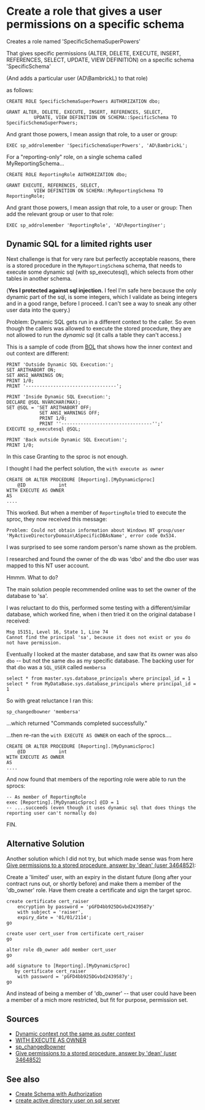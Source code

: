 ﻿# Create a role that gives a user permissions on a specific schema

Creates a role named 'SpecificSchemaSuperPowers'

That gives specific permissions (ALTER, DELETE, EXECUTE, INSERT, REFERENCES, SELECT, UPDATE, VIEW DEFINITION) on a specific schema 'SpecificSchema'

(And adds a particular user (AD\BambrickL) to that role)

as follows:

    CREATE ROLE SpecificSchemaSuperPowers AUTHORIZATION dbo;

    GRANT ALTER, DELETE, EXECUTE, INSERT, REFERENCES, SELECT,
              UPDATE, VIEW DEFINITION ON SCHEMA::SpecificSchema TO SpecificSchemaSuperPowers;

And grant those powers, I mean assign that role, to a user or group:

    EXEC sp_addrolemember 'SpecificSchemaSuperPowers', 'AD\BambrickL';

For a "reporting-only" role, on a single schema called MyReportingSchema...

    CREATE ROLE ReportingRole AUTHORIZATION dbo;

    GRANT EXECUTE, REFERENCES, SELECT,
              VIEW DEFINITION ON SCHEMA::MyReportingSchema TO ReportingRole;

And grant those powers, I mean assign that role, to a user or group:
Then add the relevant group or user to that role:

    EXEC sp_addrolemember 'ReportingRole', 'AD\ReportingUser';

## Dynamic SQL for a limited rights user

Next challenge is that for very rare but perfectly acceptable reasons, there is a stored procedure in the `MyReportingSchema` schema, that needs to execute some dynamic sql (with sp_executesql), which selects from other tables in another schema.

(**Yes I protected against sql injection.** I feel I'm safe here because the only dynamic part of the sql, is some integers, which I validate as being integers and in a good range, before I proceed. I can't see a way to sneak any other user data into the query.)

Problem: Dynamic SQL gets run in a different context to the caller. So even though the callers was allowed to execute the stored procedure, they are not allowed to run the *dynamic* sql (it calls a table they can't access.)

This is a sample of code (from [BOL](https://docs.microsoft.com/en-us/previous-versions/sql/sql-server-2008-r2/ms187051(v=sql.105)?redirectedfrom=MSDN) that shows how the inner context and out context are different:

	PRINT 'Outside Dynamic SQL Execution:';
	SET ARITHABORT ON;
	SET ANSI_WARNINGS ON;
	PRINT 1/0;
	PRINT '---------------------------------';

	PRINT 'Inside Dynamic SQL Execution:';
	DECLARE @SQL NVARCHAR(MAX);
	SET @SQL = 'SET ARITHABORT OFF;
				SET ANSI_WARNINGS OFF;
				PRINT 1/0;
				PRINT ''---------------------------------'';'
	EXECUTE sp_executesql @SQL;

	PRINT 'Back outside Dynamic SQL Execution:';
	PRINT 1/0;

In this case Granting to the sproc is not enough.

I thought I had the perfect solution, the `with execute as owner`

	CREATE OR ALTER PROCEDURE [Reporting].[MyDynamicSproc]
		@ID            int
	WITH EXECUTE AS OWNER
	AS
	....

This worked. But when a member of `ReportingRole` tried to execute the sproc, they now received this message:

	Problem: Could not obtain information about Windows NT group/user 'MyActiveDirectoryDomain\ASpecificDBAsName', error code 0x534.

I was surprised to see some random person's name shown as the problem.

I researched and found the owner of the db was 'dbo' and the dbo user was mapped to this NT user account.

Hmmm. What to do?

The main solution people recommended online was to set the owner of the database to 'sa'.

I was reluctant to do this, performed some testing with a different/similar database, which worked fine, when i then tried it on the original database I received:

	Msg 15151, Level 16, State 1, Line 74
	Cannot find the principal 'sa', because it does not exist or you do not have permission.

Eventually I looked at the master database, and saw that its owner was also `dbo` -- but not the same `dbo` as my specific database. The backing user for that `dbo` was a `SQL_USER` called `membersa`

	select * from master.sys.database_principals where principal_id = 1
	select * from MyDataBase.sys.database_principals where principal_id = 1

So with great reluctance I ran this:

	sp_changedbowner 'membersa'

...which returned "Commands completed successfully."

...then re-ran the `with EXECUTE AS OWNER` on each of the sprocs....

	CREATE OR ALTER PROCEDURE [Reporting].[MyDynamicSproc]
		@ID            int
	WITH EXECUTE AS OWNER
	AS
	....

And now found that members of the reporting role were able to run the sprocs:

	-- As member of ReportingRole
	exec [Reporting].[MyDynamicSproc] @ID = 1
	-- ....succeeds (even though it uses dynamic sql that does things the reporting user can't normally do)

FIN.

## Alternative Solution

Another solution which I did not try, but which made sense was from here [Give permissions to a stored procedure, answer by 'dean' (user 3464852)](https://stackoverflow.com/a/22803561/49):

Create a 'limited' user, with an expiry in the distant future (long after your contract runs out, or shortly before) and make them a member of the 'db_owner' role. Have them create a certificate and sign the target sproc.

	create certificate cert_raiser
		encryption by password = 'pGFD4bb925DGvbd2439587y'
		with subject = 'raiser',
		expiry_date = '01/01/2114';
	go

	create user cert_user from certificate cert_raiser
	go

	alter role db_owner add member cert_user
	go

	add signature to [Reporting].[MyDynamicSproc]
	   by certificate cert_raiser
		with password = 'pGFD4bb925DGvbd2439587y';
	go

And instead of being a member of 'db_owner' -- that user could have been a member of a mich more restricted, but fit for purpose, permission set.

## Sources

- [Dynamic context not the same as outer context](https://docs.microsoft.com/en-us/previous-versions/sql/sql-server-2008-r2/ms187051(v=sql.105)?redirectedfrom=MSDN)
- [WITH EXECUTE AS OWNER](https://docs.microsoft.com/en-us/sql/t-sql/statements/execute-as-clause-transact-sql?view=sql-server-ver15)
- [sp_changedbowner](https://docs.microsoft.com/en-us/sql/relational-databases/system-stored-procedures/sp-changedbowner-transact-sql?view=sql-server-ver15)
- [Give permissions to a stored procedure, answer by 'dean' (user 3464852)](https://stackoverflow.com/a/22803561/49)

## See also

- [Create Schema with Authorization](Create_Schema_Authorization.md)
- [create active directory user on sql server](../sql_server/create_active_directory_user_on_sql_server.md)
